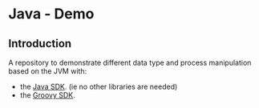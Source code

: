 # Java - Demo

## Introduction
A repository to demonstrate different data type and process manipulation based on the JVM with:

   * the [Java SDK](src/Java). (ie no other libraries are needed)
   * the [Groovy SDK](src/Groovy).

  
